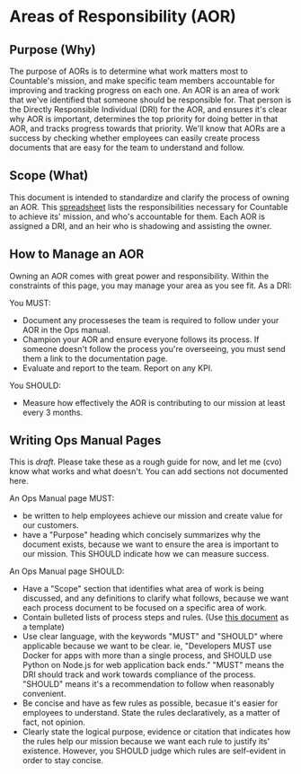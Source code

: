 
# Areas of Responsibility (AOR)

## Purpose (Why)
The purpose of AORs is to determine what work matters most to Countable's mission, and make specific team members accountable for improving and tracking progress on each one. An AOR is an area of work that we've identified that someone should be responsible for. That person is the Directly Responsible Individual (DRI) for the AOR, and ensures it's clear why AOR is important, determines the top priority for doing better in that AOR, and tracks progress towards that priority. We'll know that AORs are a success by checking whether employees can easily create process documents that are easy for the team to understand and follow.

## Scope (What)
This document is intended to standardize and clarify the process of owning an AOR. This [spreadsheet](https://docs.google.com/spreadsheets/d/1S6VesJN11u7oxYceimjOucrW-7Be62JRianhzuy68kQ/edit#gid=0) lists the responsibilities necessary for Countable to achieve its' mission, and who's accountable for them. Each AOR is assigned a DRI, and an heir who is shadowing and assisting the owner.

## How to Manage an AOR
Owning an AOR comes with great power and responsibility. Within the constraints of this page, you may manage your area as you see fit. As a DRI:

You MUST:
  * Document any processeses the team is required to follow under your AOR in the Ops manual.
  * Champion your AOR and ensure everyone follows its process. If someone doesn't follow the process you're overseeing, you must send them a link to the documentation page.
  * Evaluate and report to the team. Report on any KPI.

You SHOULD:
  * Measure how effectively the AOR is contributing to our mission at least every 3 months.

## Writing Ops Manual Pages

This is *draft*. Please take these as a rough guide for now, and let me (cvo) know what works and what doesn't. You can add sections not documented here.

An Ops Manual page MUST:
  * be written to help employees achieve our mission and create value for our customers.
  * have a "Purpose" heading which concisely summarizes why the document exists, because we want to ensure the area is important to our mission. This SHOULD indicate how we can measure success.

An Ops Manual page SHOULD:
  * Have a "Scope" section that identifies what area of work is being discussed, and any definitions to clarify what follows, because we want each process document to be focused on a specific area of work.
  * Contain bulleted lists of process steps and rules. (Use [this document](./AOR_TEMPLATE.md) as a template)
  * Use clear language, with the keywords "MUST" and "SHOULD" where applicable because we want to be clear. ie, "Developers MUST use Docker for apps with more than a single process, and SHOULD use Python on Node.js for web application back ends." "MUST" means the DRI should track and work towards compliance of the process. "SHOULD" means it's a recommendation to follow when reasonably convenient.
  * Be concise and have as few rules as possible, becasue it's easier for employees to understand. State the rules declaratively, as a matter of fact, not opinion.
  * Clearly state the logical purpose, evidence or citation that indicates how the rules help our mission because we want each rule to justify its' existence. However, you SHOULD judge which rules are self-evident in order to stay concise.

